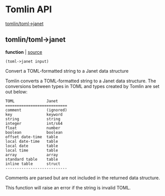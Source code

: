 # Tomlin API

[tomlin/toml-&gt;janet](#tomlintoml-janet)

## tomlin/toml-&gt;janet

**function**  | [source][1]

```janet
(toml->janet input)
```

Convert a TOML-formatted string to a Janet data structure

Tomlin converts a TOML-formatted string to a Janet data structure. The
conversions between types in TOML and types created by Tomlin are set out
below:

```
TOML              Janet
===========================
comment           (ignored)
key               keyword
string            string
integer           int/s64
float             number
boolean           boolean
offset date-time  table
local date-time   table
local date        table
local time        table
array             array
standard table    table
inline table      struct
---------------------------
```

Comments are parsed but are not included in the returned data structure.

This function will raise an error if the string is invalid TOML.

[1]: src/tomlin.janet#L83

